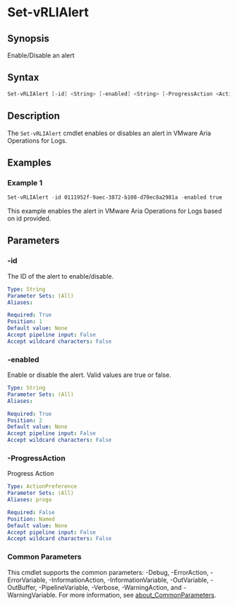 # Set-vRLIAlert

## Synopsis

Enable/Disable an alert

## Syntax

```powershell
Set-vRLIAlert [-id] <String> [-enabled] <String> [-ProgressAction <ActionPreference>] [<CommonParameters>]
```

## Description

The `Set-vRLIAlert` cmdlet enables or disables an alert in VMware Aria Operations for Logs.

## Examples

### Example 1

```powershell
Set-vRLIAlert -id 0111952f-9aec-3872-b108-d70ec8a2981a -enabled true
```

This example enables the alert in VMware Aria Operations for Logs based on id provided.

## Parameters

### -id

The ID of the alert to enable/disable.

```yaml
Type: String
Parameter Sets: (All)
Aliases:

Required: True
Position: 1
Default value: None
Accept pipeline input: False
Accept wildcard characters: False
```

### -enabled

Enable or disable the alert. Valid values are true or false.

```yaml
Type: String
Parameter Sets: (All)
Aliases:

Required: True
Position: 2
Default value: None
Accept pipeline input: False
Accept wildcard characters: False
```

### -ProgressAction

Progress Action

```yaml
Type: ActionPreference
Parameter Sets: (All)
Aliases: proga

Required: False
Position: Named
Default value: None
Accept pipeline input: False
Accept wildcard characters: False
```

### Common Parameters

This cmdlet supports the common parameters: -Debug, -ErrorAction, -ErrorVariable, -InformationAction, -InformationVariable, -OutVariable, -OutBuffer, -PipelineVariable, -Verbose, -WarningAction, and -WarningVariable. For more information, see [about_CommonParameters](http://go.microsoft.com/fwlink/?LinkID=113216).
